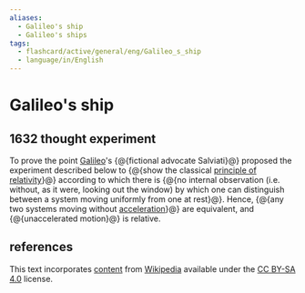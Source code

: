 ```yaml
---
aliases:
  - Galileo's ship
  - Galileo's ships
tags:
  - flashcard/active/general/eng/Galileo_s_ship
  - language/in/English
---
```


# Galileo's ship

## 1632 thought experiment

To prove the point [Galileo](Galileo%20Galilei.md)'s {@{fictional advocate Salviati}@} proposed the experiment described below to {@{show the classical [principle of relativity](principle%20of%20relativity.md)}@} according to which there is {@{no internal observation (i.e. without, as it were, looking out the window) by which one can distinguish between a system moving uniformly from one at rest}@}. Hence, {@{any two systems moving without [acceleration](acceleration.md)}@} are equivalent, and {@{unaccelerated motion}@} is relative. <!--SR:!2025-05-20,235,330!2025-05-07,226,330!2025-07-02,250,290!2025-04-14,188,310!2025-06-17,258,330-->

## references

This text incorporates [content](https://en.wikipedia.org/wiki/Galileo's_ship) from [Wikipedia](Wikipedia.md) available under the [CC BY-SA 4.0](https://creativecommons.org/licenses/by-sa/4.0/) license.

